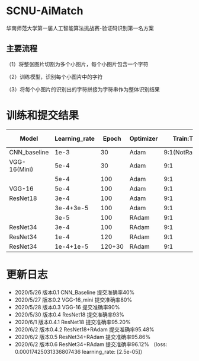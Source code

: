 # SCNU-AiMatch

华南师范大学第一届人工智能算法挑战赛-验证码识别第一名方案

## 主要流程

（1）将整张图片切割为多个小图片，每个小图片包含一个字符

（2）训练模型，识别每个小图片中的字符

（3）将每个小图片的识别出的字符拼接为字符串作为整体识别结果


训练和提交结果
====
| Model        | Learning_rate | Epoch | Optimizer | Train:Test      | Accuracy(Test:Submit:Final Submit) |
| ------------ | ------------- | ----- | --------- | --------------- | --------------------- |
| CNN_baseline | 1e-3          | 30    | Adam      | 9:1(NotRandom)  | None / 0.4018           |
| VGG-16(Mini) | 5e-4          | 30    | Adam      | 9:1             | 81% / 0.8141            |
|              | 5e-4          | 100   | Adam      | 9:1             | 85% / 0.8557            |
| VGG-16       | 5e-4          | 100   | Adam      | 9:1             | 89.33% / 0.9089         |
| ResNet18     | 3e-4          | 100   | Adam      | 9:1             | 93.53% / 0.9379         |
|              | 3e-4+3e-5     | 100   | Adam      | 9:1             | 95.50% / 0.9520/0.9495  |
|              | 3e-5          | 100   | RAdam     | 9:1             | 95.85% / 0.9548/0.9535  |
| ResNet34     | 3e-4          | 100   | RAdam     | 9:1             | 95.80% / 0.9586/0.9562  |
| ResNet34     | 1e-4          | 120   | RAdam     | 9:1             | 95.60% / 0.9612/0.95740 |
| ResNet34     | 1e-4+1e-5     | 120+30| RAdam     | 9:1             | null / null/0.95860     |

更新日志
====
+ 2020/5/26 版本0.1 CNN_Baseline 提交准确率40% 
+ 2020/5/27 版本0.2 VGG-16_mini  提交准确率80%
+ 2020/5/28 版本0.3 VGG-16       提交准确率90%
+ 2020/5/30 版本0.4 ResNet18     提交准确率93%
+ 2020/6/1  版本0.4.1 ResNet18   提交准确率95.20%
+ 2020/6/2  版本0.4.2 ResNet18+RAdam 提交准确率95.48%
+ 2020/6/2  版本0.5 ResNet34+RAdam 提交准确率95.86%
+ 2020/6/2  版本0.6 ResNet34+RAdam 提交准确率96.12% （loss: 0.00017425031336807436 learning_rate: [2.5e-05]）
